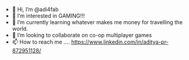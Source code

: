 - 👋 Hi, I’m @adi4fab
- 👀 I’m interested in GAMING!!!
- 🌱 I’m currently learning whatever makes me money for travelling the world.
- 💞️ I’m looking to collaborate on co-op multiplayer games
- 📫 How to reach me .... https://www.linkedin.com/in/aditya-pr-872951128/

<!---
adi4fab/adi4fab is a ✨ special ✨ repository because its `README.md` (this file) appears on your GitHub profile.
You can click the Preview link to take a look at your changes.
--->
